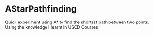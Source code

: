 # AStarPathfinding
Quick experiment using A* to find the shortest path between two points.
Using the knowledge I learnt in USCD Courses